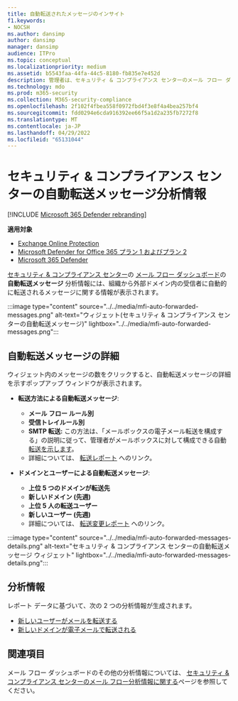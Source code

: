 ```yaml
---
title: 自動転送されたメッセージのインサイト
f1.keywords:
- NOCSH
ms.author: dansimp
author: dansimp
manager: dansimp
audience: ITPro
ms.topic: conceptual
ms.localizationpriority: medium
ms.assetid: b5543faa-44fa-44c5-8180-fb835e7e452d
description: 管理者は、セキュリティ & コンプライアンス センターのメール フロー ダッシュボードで、自動転送メッセージ レポートについて学習できます。
ms.technology: mdo
ms.prod: m365-security
ms.collection: M365-security-compliance
ms.openlocfilehash: 2f102f4fbea558f0972fbd4f3e8f4a4bea257bf4
ms.sourcegitcommit: fdd0294e6cda916392ee66f5a1d2a235fb7272f8
ms.translationtype: MT
ms.contentlocale: ja-JP
ms.lasthandoff: 04/29/2022
ms.locfileid: "65131044"
---
```

# <a name="auto-forwarded-messages-insight-in-the-security--compliance-center"></a>セキュリティ & コンプライアンス センターの自動転送メッセージ分析情報

[!INCLUDE [Microsoft 365 Defender rebranding](../includes/microsoft-defender-for-office.md)]

**適用対象**
- [Exchange Online Protection](exchange-online-protection-overview.md)
- [Microsoft Defender for Office 365 プラン 1 およびプラン 2](defender-for-office-365.md)
- [Microsoft 365 Defender](../defender/microsoft-365-defender.md)

[セキュリティ & コンプライアンス センター](https://protection.office.com)の [メール フロー ダッシュボード](mail-flow-insights-v2.md)の **自動転送メッセージ** 分析情報には、組織から外部ドメイン内の受信者に自動的に転送されるメッセージに関する情報が表示されます。

:::image type="content" source="../../media/mfi-auto-forwarded-messages.png" alt-text="ウィジェット(セキュリティ & コンプライアンス センターの自動転送メッセージ)" lightbox="../../media/mfi-auto-forwarded-messages.png":::

## <a name="auto-forwarded-messages-details"></a>自動転送メッセージの詳細

ウィジェット内のメッセージの数をクリックすると、自動転送メッセージの詳細を示すポップアップ ウィンドウが表示されます。

- **転送方法による自動転送メッセージ**:

  - **メール フロー ルール別**
  - **受信トレイルール別**
  - **SMTP 転送:** この方法は、「メールボックスの電子メール転送を構成する」の説明に従って、管理者がメールボックスに対して構成できる自動 [転送を示します](/Exchange/recipients-in-exchange-online/manage-user-mailboxes/configure-email-forwarding)。
  - 詳細については、 [転送レポート](view-mail-flow-reports.md#forwarding-report) へのリンク。

- **ドメインとユーザーによる自動転送メッセージ**:

  - **上位 5 つのドメインが転送先**
  - **新しいドメイン (先週)**
  - **上位 5 人の転送ユーザー**
  - **新しいユーザー (先週)**
  - 詳細については、 [転送変更レポート](mfi-new-users-forwarding-email.md#forwarding-modifications-report) へのリンク。

:::image type="content" source="../../media/mfi-auto-forwarded-messages-details.png" alt-text="セキュリティ & コンプライアンス センターの自動転送メッセージ ウィジェット" lightbox="../../media/mfi-auto-forwarded-messages-details.png":::

## <a name="insights"></a>分析情報

レポート データに基づいて、次の 2 つの分析情報が生成されます。

- [新しいユーザーがメールを転送する](mfi-new-users-forwarding-email.md)
- [新しいドメインが電子メールで転送される](mfi-new-domains-being-forwarded-email.md)

## <a name="see-also"></a>関連項目

メール フロー ダッシュボードのその他の分析情報については、 [セキュリティ & コンプライアンス センターのメール フロー分析情報に関する](mail-flow-insights-v2.md)ページを参照してください。
